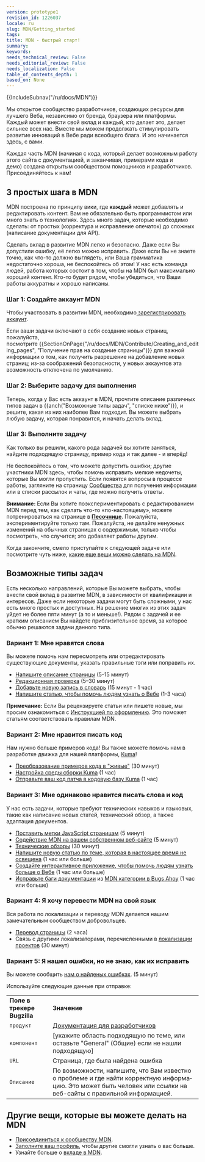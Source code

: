 ```yaml
---
version: prototype1
revision_id: 1226037
locale: ru
slug: MDN/Getting_started
tags: 
title: MDN - быстрый старт!
summary: 
keywords: 
needs_technical_review: False
needs_editorial_review: False
needs_localization: False
table_of_contents_depth: 1
based_on: None
---
```

<div>{{IncludeSubnav("/ru/docs/MDN")}}</div>

<p>Мы открытое сообщество разработчиков, создающих ресурсы для лучшего Веба, независимо от бренда, браузера или платформы. Каждый может внести свой вклад и каждый, кто делает это, делает сильнее всех нас. Вместе мы можем продолжать стимулировать развитие инноваций в Вебе ради всеобщего блага. И это начинается здесь, с вами.</p>

<p><span>Каждая часть MDN (начиная с кода, который делает возможным работу этого сайта с документацией, и заканчивая, примерами кода и демо)&nbsp;создана открытым сообществом помощников и разработчиков. Присоединяйтесь к нам!</span></p>

<h2 id="3_простых_шага_в_MDN"><span>3 простых шага в&nbsp;MDN</span></h2>

<p><span class="seoSummary">MDN построена по принципу вики, где <strong>каждый</strong> может добавлять и редактировать контент. Вам не обязательно быть программистом или много знать о технологиях. Здесь много задач, которые необходимо сделать: от простых (<span>корректура</span> <span>и</span> <span>исправление опечаток</span>) до сложных (написание документации для API).</span></p>

<p>Сделать вклад в развитие MDN легко и безопасно. Даже если Вы допустили ошибку, её легко можно исправить. Даже если Вы не знаете точно, как что-то должно выглядеть, или Ваша грамматика недостаточно хороша, не беспокойтесь об этом! У нас есть команда людей, работа которых состоит в том, чтобы на MDN был максимально хороший контент. Кто-то будет рядом, чтобы убедиться, что Ваши работы аккуратны и хорошо написаны.</p>

<h3 id="Шаг_1_Создайте_аккаунт_MDN">Шаг 1: Создайте аккаунт MDN</h3>

<p>Чтобы участвовать в развитии MDN, необходимо<a href="/ru/docs/MDN/Contribute/Howto/Create_an_MDN_account"> зарегистрировать аккаунт</a>.</p>

<p>Если ваши задачи включают в себя создание новых страниц, пожалуйста, посмотрите&nbsp;{{SectionOnPage("/ru/docs/MDN/Contribute/Creating_and_editing_pages", "Получение прав на создание страницы")}} для важной информации о том, как получить разрешение на добавление новых страниц; из-за соображений безопасности, у новых аккаунтов эта возможность отключена по умолчанию.</p>

<h3 id="Шаг_2_Выберите_задачу_для_выполнения">Шаг 2: Выберите задачу для выполнения</h3>

<p>Теперь, когда у Вас есть аккаунт в MDN, прочтите описание различных типов задач в {{anch("Возможные типы задач", "списке ниже")}}, и решите, какая из них наиболее Вам подходит. Вы можете выбрать любую задачу, которая понравится, и начать делать вклад.</p>

<h3 id="Шаг_3_Выполните_задачу">Шаг 3: Выполните задачу</h3>

<p>Как только вы решили, какого рода задачей вы хотите заняться, найдите&nbsp;подходящую страницу, пример кода и так далее - и вперёд!</p>

<p>Не беспокойтесь о том, что можете допустить ошибки; другие участники MDN здесь, чтобы помочь&nbsp;исправить мелкие недочеты, которые Вы могли пропустить.&nbsp;Если появятся вопросы в процессе работы, загляните на страницу <a href="/ru/docs/MDN/Community">Сообщества</a> для получения информации или в списки рассылок и чаты, где можно получить ответы.</p>

<div class="note">
<p><strong>Внимание: </strong>Если Вы хотите поэкспериментировать с редактированием MDN перед тем, как сделать что-то «по-настоящему», можете потренироваться на странице в <strong><a href="/ru/docs/Sandbox">Песочнице</a></strong>. Пожалуйста, экспериментируйте только там. Пожалуйста, не делайте ненужных изменений на обычных страницах с содержимым, только чтобы посмотреть, что случится; это добавляет работы другим.</p>
</div>

<p>Когда закончите, смело приступайте к следующей задаче или посмотрите чуть ниже, <a href="#Другие_вещи_которые_вы_можете_делать_на_MDN">какие еще вещи можно сделать на MDN</a>.</p>

<h2 id="Возможные_типы_задач">Возможные типы задач</h2>

<p>Есть несколько направлений, которые Вы можете выбрать, чтобы внести свой вклад в развитие MDN, в зависимости от квалификации и интересов. Даже если некоторые задачи могут быть сложными, у нас есть много простых и доступных. На решение многих из этих задач уйдет не более пяти минут (а то и меньше!). Рядом с задачей и ее кратким описанием Вы найдете приблизительное время, за которое обычно решаются задачи данного типа.</p>

<h3 id="Вариант_1_Мне_нравятся_слова">Вариант 1: Мне нравятся слова</h3>

<p>Вы можете помочь нам пересмотреть или отредактировать существующие документы, указать правильные тэги или поправить их.</p>

<ul>
 <li><a href="/ru/docs/MDN/Contribute/Howto/Set_the_summary_for_a_page"><font><font>Напишите описание страницы</font></font></a><font><font> (5-15 минут)</font></font></li>
 <li><a href="/ru/docs/MDN/Contribute/Howto/Do_an_editorial_review">Редакционная проверка</a> (5–30 минут)</li>
 <li><a href="/ru/docs/MDN/Contribute/Howto/Write_a_new_entry_in_the_Glossary"><font><font>Добавьте&nbsp;новую запись в словарь</font></font></a><font><font>&nbsp;(15 минут - 1 час)</font></font></li>
 <li><font><font><a href="https://developer.mozilla.org/ru/docs/Project:MDN/Contributing/How_to/Write_an_article_to_help_learning_the_web">Напишите&nbsp;статью, чтобы помочь людям узнать о Вебе</a></font></font><font><font>&nbsp;(1-3 часа)</font></font></li>
</ul>

<div class="note"><strong>Примечание:</strong> Если Вы рецензируете статьи или пишете новые, мы просим ознакомиться с&nbsp;<a href="/ru/docs/Project:MDN/Style_guide">Инструкцией по оформлению</a>. Это поможет статьям соответствовать правилам MDN.</div>

<h3 id="Вариант_2_Мне_нравится_писать_код">Вариант 2: Мне нравится писать код</h3>

<p>Нам нужно больше примеров кода! Вы также можете помочь нам в разработке движка для нашей платформы, <a href="https://developer.mozilla.org/ru/docs/Project:MDN/Kuma">Kuma</a>!</p>

<ul>
 <li><a href="/ru/docs/Project:MDN/Contributing/How_to/Convert_code_samples_to_be_live_"><font><font>Преобразование примеров кода в&nbsp;"живые"</font></font></a><font><font> (30 минут)</font></font></li>
 <li><a href="https://kuma.readthedocs.org/en/latest/installation-vagrant.html"><font><font>Настройка среды сборки Kuma</font></font></a><font><font> (1 час)</font></font></li>
 <li><a href="https://github.com/mozilla/kuma#readme"><font><font>Отправьте ваш код патча в кодовую базу Kuma</font></font></a><font><font> (1 час)</font></font></li>
</ul>

<h3 id="Вариант_3_Мне_одинаково_нравится_писать_слова_и_код">Вариант 3: Мне одинаково нравится писать слова и код</h3>

<p>У нас есть задачи, которые требуют технических навыков и языковых, такие как написание новых статей, технический обзор, а также адаптация документов.</p>

<ul>
 <li><font><font><a href="/ru/docs/Project:MDN/Contributing/How_to/Tag_JavaScript_pages">Поставить метки JavaScript страницам</a>&nbsp;</font></font><font><font>(5 минут)</font></font></li>
 <li><a href="/ru/docs/MDN/Promote"><font><font>Содействие MDN на вашем собственном веб-сайте</font></font></a><font><font> (5 минут)</font></font></li>
 <li><a href="/ru/docs/MDN/Contribute/Howto/Do_a_technical_review">Технические обзоры</a>&nbsp;(30 минут)</li>
 <li><a href="/ru/docs/Contribute_to_docs_that_are_currently_needed">Напишите новую статью по теме, которая в настоящее время не освещена</a>&nbsp;(1 час или больше)</li>
 <li><a href="/ru/docs/MDN/Contribute/Howto/Create_an_interactive_exercise_to_help_learning_the_web">Создайте интерактивное приложение, чтобы помочь людям узнать больше о Вебе</a>&nbsp;(1 час или больше)</li>
 <li><a href="/ru/docs/MDN/Contribute/Howto/Resolve_a_mentored_developer_doc_request">Исправьте баги документации</a>&nbsp;из&nbsp;<a href="http://www.joshmatthews.net/bugsahoy/?mdn=1">MDN категории в Bugs Ahoy</a> (1 час или больше)</li>
</ul>

<h3 id="Вариант_4_Я_хочу_перевести_MDN_на_свой_язык">Вариант 4: Я хочу перевести MDN на свой язык</h3>

<p>Вся работа по локализации и переводу MDN делается нашим замечательным сообществом добровольцев.</p>

<ul>
 <li><a href="/ru/docs/MDN/Contribute/Localize/Translating_pages"><font><font>Перевод страницы</font></font></a><font><font> (2 часа)</font></font></li>
 <li><font><font>Связь с другими локализаторами, перечисленными в </font></font><a href="/ru/docs/Project:MDN/Localizing/Localization_projects"><font><font>локализации проектов</font></font></a><font><font> (30 минут)</font></font></li>
</ul>

<h3 id="Вариант_5_Я_нашел_ошибки_но_не_знаю_как_их_исправить">Вариант 5: Я нашел ошибки, но не знаю, как их исправить</h3>

<p>Вы можете сообщить&nbsp;<a class="external" href="https://bugzilla.mozilla.org/enter_bug.cgi?product=Mozilla%20Developer%20Network">нам о найденых ошибках</a>. (5 минут)</p>

<p>Используйте следующие данные при отправке:</p>

<table class="standard-table">
 <tbody>
  <tr>
   <td><strong>Поле в трекере Bugzilla</strong></td>
   <td><strong>Значение</strong></td>
  </tr>
  <tr>
   <td><code><font><font>продукт</font></font></code></td>
   <td><a href="https://bugzilla.mozilla.org/enter_bug.cgi?product=Developer+Documentation">Документация для разработчиков</a></td>
  </tr>
  <tr>
   <td><code><font><font>компонент</font></font></code></td>
   <td>[укажите область подходящую по теме, или оставьте "General" (Общие) если не нашли подходящую]</td>
  </tr>
  <tr>
   <td><code><font><font>URL</font></font></code></td>
   <td>Страница, где была найдена ошибка</td>
  </tr>
  <tr>
   <td><code><font><font>Описание</font></font></code></td>
   <td><span id="result_box" lang="ru"><span class="hps">По возможности, напишите, что Вам известно о проблеме</span> <span class="hps">и</span> <span class="hps">где найти</span> корректную<span class="hps"> информацию</span><span>.</span> <span class="hps">Это может</span> быть человек или <span class="hps">ссылки</span><span> на веб-сайты с правильной информацией.</span></span></td>
  </tr>
 </tbody>
</table>

<h2 id="Другие_вещи_которые_вы_можете_делать_на_MDN">Другие вещи, которые вы можете делать на MDN</h2>

<ul>
 <li><a href="/ru/docs/MDN/Сообщество">Присоединиться к сообществу MDN</a>.</li>
 <li><a href="/ru/profile">Заполните ваш профиль</a>, чтобы другие смогли узнать о вас больше.</li>
 <li>Узнайте больше о <a href="/ru/docs/MDN/Contribute">вкладе в MDN</a>.</li>
</ul>

